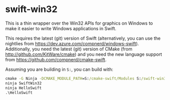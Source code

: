 # swift-win32

This is a thin wrapper over the Win32 APIs for graphics on Windows to make it
easier to write Windows applications in Swift.

This requires the latest (git) version of Swift (alternatively, you can use the
nightlies from https://dev.azure.com/compnerd/windows-swift).  Additionally, you
need the latest (git) version of CMake (from http://github.com/KitWare/cmake)
and you need the new language support from
https://github.com/compnerd/cmake-swift.

Assuming you are building in `S:`, you can build with:

```cmd
cmake -G Ninja -DCMAKE_MODULE_PATH=S:/cmake-swift/Modules S:/swift-win32
ninja SwiftWin32
ninja HelloSwift
.\HelloSwift
```

